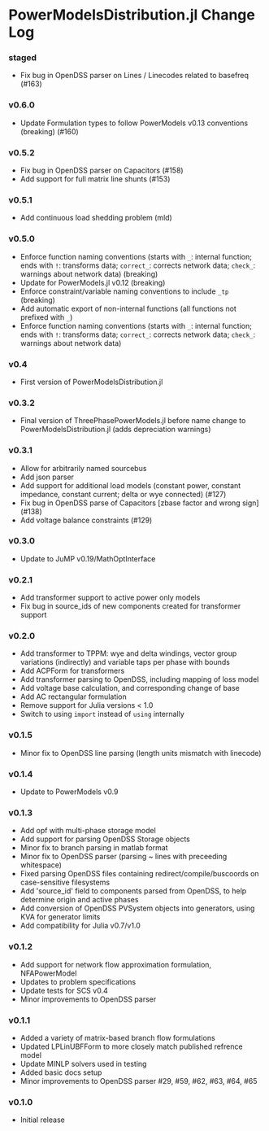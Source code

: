 PowerModelsDistribution.jl Change Log
===================================

### staged
- Fix bug in OpenDSS parser on Lines / Linecodes related to basefreq (#163)

### v0.6.0
- Update Formulation types to follow PowerModels v0.13 conventions (breaking) (#160)

### v0.5.2
- Fix bug in OpenDSS parser on Capacitors (#158)
- Add support for full matrix line shunts (#153)

### v0.5.1
- Add continuous load shedding problem (mld)

### v0.5.0
- Enforce function naming conventions (starts with `_`: internal function; ends with `!`: transforms data; `correct_`: corrects network data; `check_`: warnings about network data) (breaking)
- Update for PowerModels.jl v0.12 (breaking)
- Enforce constraint/variable naming conventions to include `_tp` (breaking)
- Add automatic export of non-internal functions (all functions not prefixed with `_`)
- Enforce function naming conventions (starts with `_`: internal function; ends with `!`: transforms data; `correct_`: corrects network data; `check_`: warnings about network data)

### v0.4
- First version of PowerModelsDistribution.jl

### v0.3.2
- Final version of ThreePhasePowerModels.jl before name change to PowerModelsDistribution.jl (adds depreciation warnings)

### v0.3.1
- Allow for arbitrarily named sourcebus
- Add json parser
- Add support for additional load models (constant power, constant impedance, constant current; delta or wye connected) (#127)
- Fix bug in OpenDSS parse of Capacitors [zbase factor and wrong sign] (#138)
- Add voltage balance constraints (#129)

### v0.3.0
- Update to JuMP v0.19/MathOptInterface

### v0.2.1
- Add transformer support to active power only models
- Fix bug in source_ids of new components created for transformer support

### v0.2.0
- Add transformer to TPPM: wye and delta windings, vector group variations (indirectly) and variable taps per phase with bounds
- Add ACPForm for transformers
- Add transformer parsing to OpenDSS, including mapping of loss model
- Add voltage base calculation, and corresponding change of base
- Add AC rectangular formulation
- Remove support for Julia versions < 1.0
- Switch to using `import` instead of `using` internally

### v0.1.5
- Minor fix to OpenDSS line parsing (length units mismatch with linecode)

### v0.1.4
- Update to PowerModels v0.9

### v0.1.3
- Add opf with multi-phase storage model
- Add support for parsing OpenDSS Storage objects
- Minor fix to branch parsing in matlab format
- Minor fix to OpenDSS parser (parsing ~ lines with preceeding whitespace)
- Fixed parsing OpenDSS files containing redirect/compile/buscoords on case-sensitive filesystems
- Add 'source_id' field to components parsed from OpenDSS, to help determine origin and active phases
- Add conversion of OpenDSS PVSystem objects into generators, using KVA for generator limits
- Add compatibility for Julia v0.7/v1.0

### v0.1.2
- Add support for network flow approximation formulation, NFAPowerModel
- Updates to problem specifications
- Update tests for SCS v0.4
- Minor improvements to OpenDSS parser

### v0.1.1
- Added a variety of matrix-based branch flow formulations
- Updated LPLinUBFForm to more closely match published refrence model
- Update MINLP solvers used in testing
- Added basic docs setup
- Minor improvements to OpenDSS parser #29, #59, #62, #63, #64, #65

### v0.1.0
- Initial release
